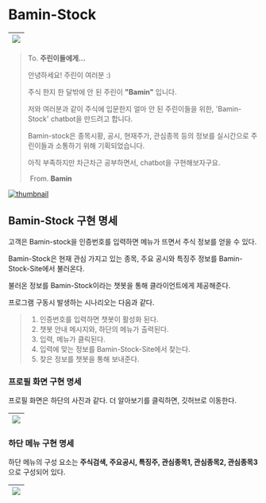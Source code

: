 # Bamin-Stock

 

| ![](/image/Bamin-Stock02.png) |
| :----------------------------------------------------------: |

> To. **주린이들에게...**
>
> 
>
> 안녕하세요! 주린이 여러분 :)
>
> 주식 한지 한 달밖에 안 된 주린이 **"Bamin"** 입니다.
>
> 저와 여러분과 같이 주식에 입문한지 얼마 안 된 주린이들을 위한, 'Bamin-Stock'  chatbot을 만드려고 합니다. 
>
> Bamin-stock은 종목시황, 공시, 현재주가, 관심종목 등의 정보를 실시간으로 주린이들과 소통하기 위해 기획되었습니다.
>
> 아직 부족하지만 차근차근 공부하면서, chatbot을 구현해보자구요.
> 																			
>
> ​																											      		                                        From.  **Bamin**



[![thumbnail](/home/bamin/Projects/stock-chatbot/image/plusfriend.png)](http://pf.kakao.com/_xircaxb)




## Bamin-Stock 구현 명세



고객은 Bamin-stock을 인증번호를 입력하면 메뉴가 뜨면서 주식 정보를 얻을 수 있다.



Bamin-Stock은 현재 관심 가지고 있는 종목, 주요 공시와 특징주 정보를 Bamin-Stock-Site에서 불러온다.

불러온 정보를 Bamin-Stock이라는 챗봇을 통해 클라이언트에게 제공해준다.



프로그램 구동시 발생하는 시나리오는 다음과 같다.

> 1. 인증번호를 입력하면 챗봇이 활성화 된다.
> 2. 챗봇 안내 메시지와, 하단의 메뉴가 출력된다.
> 3. 입력, 메뉴가 클릭된다.
> 4. 입력에 맞는 정보를 Bamin-Stock-Site에서 찾는다.
> 5. 찾은 정보를 챗봇을 통해 보내준다.



### 프로필 화면 구현 명세

프로필 화면은 하단의 사진과 같다.  더 알아보기를 클릭하면, 깃허브로 이동한다.

| ![](/image/Bamin-Stock02.png) |
| ------------------------------------------------------------ |





### 하단 메뉴 구현 명세

 하단 메뉴의 구성 요소는 **주식검색, 주요공시, 특징주, 관심종목1, 관심종목2, 관심종목3** 으로 구성되어 있다.

| ![](/image/Bamin-Stock03.png) |
| ------------------------------------------------------------ |

